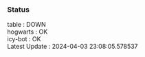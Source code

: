 ### Status


table : DOWN  
hogwarts : OK  
icy-bot : OK  
Latest Update : 2024-04-03 23:08:05.578537
